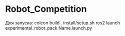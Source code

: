 # Robot_Competition
 
Для запуска:
colcon build
. install/setup.sh
ros2 launch experimental_robot_pack Name.launch.py
